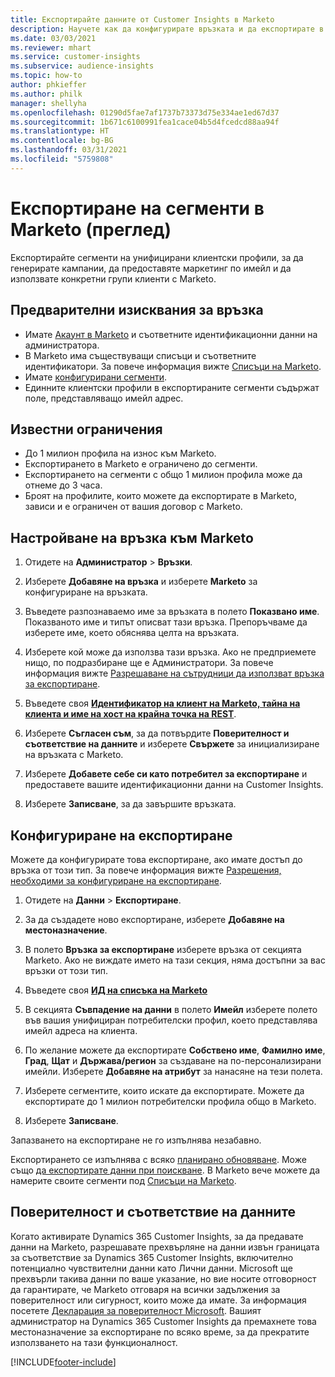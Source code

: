 ```yaml
---
title: Експортирайте данните от Customer Insights в Marketo
description: Научете как да конфигурирате връзката и да експортирате в Marketo.
ms.date: 03/03/2021
ms.reviewer: mhart
ms.service: customer-insights
ms.subservice: audience-insights
ms.topic: how-to
author: phkieffer
ms.author: philk
manager: shellyha
ms.openlocfilehash: 01290d5fae7af1737b73373d75e334ae1ed67d37
ms.sourcegitcommit: 1b671c6100991fea1cace04b5d4fcedcd88aa94f
ms.translationtype: HT
ms.contentlocale: bg-BG
ms.lasthandoff: 03/31/2021
ms.locfileid: "5759808"
---
```

# <a name="export-segments-to-marketo-preview"></a>Експортиране на сегменти в Marketo (преглед)

Експортирайте сегменти на унифицирани клиентски профили, за да генерирате кампании, да предоставяте маркетинг по имейл и да използвате конкретни групи клиенти с Marketo.

## <a name="prerequisites-for-connection"></a>Предварителни изисквания за връзка

-   Имате [Акаунт в Marketo](https://login.marketo.com/) и съответните идентификационни данни на администратора.
-   В Marketo има съществуващи списъци и съответните идентификатори. За повече информация вижте [Списъци на Marketo](https://docs.marketo.com/display/public/DOCS/Understanding+Static+Lists).
-   Имате [конфигурирани сегменти](segments.md).
-   Единните клиентски профили в експортираните сегменти съдържат поле, представляващо имейл адрес.

## <a name="known-limitations"></a>Известни ограничения

- До 1 милион профила на износ към Marketo.
- Експортирането в Marketo е ограничено до сегменти.
- Експортирането на сегменти с общо 1 милион профила може да отнеме до 3 часа. 
- Броят на профилите, които можете да експортирате в Marketo, зависи и е ограничен от вашия договор с Marketo.

## <a name="set-up-connection-to-marketo"></a>Настройване на връзка към Marketo

1. Отидете на **Администратор** > **Връзки**.

1. Изберете **Добавяне на връзка** и изберете **Marketo** за конфигуриране на връзката.

1. Въведете разпознаваемо име за връзката в полето **Показвано име**. Показваното име и типът описват тази връзка. Препоръчваме да изберете име, което обяснява целта на връзката.

1. Изберете кой може да използва тази връзка. Ако не предприемете нищо, по подразбиране ще е Администратори. За повече информация вижте [Разрешаване на сътрудници да използват връзка за експортиране](connections.md#allow-contributors-to-use-a-connection-for-exports).

1. Въведете своя **[Идентификатор на клиент на Marketo, тайна на клиента и име на хост на крайна точка на REST](https://developers.marketo.com/rest-api/authentication/)**.

1. Изберете **Съгласен съм**, за да потвърдите **Поверителност и съответствие на данните** и изберете **Свържете** за инициализиране на връзката с Marketo.

1. Изберете **Добавете себе си като потребител за експортиране** и предоставете вашите идентификационни данни на Customer Insights.

1. Изберете **Записване**, за да завършите връзката.

## <a name="configure-an-export"></a>Конфигуриране на експортиране

Можете да конфигурирате това експортиране, ако имате достъп до връзка от този тип. За повече информация вижте [Разрешения, необходими за конфигуриране на експортиране](export-destinations.md#set-up-a-new-export).

1. Отидете на **Данни** > **Експортиране**.

1. За да създадете ново експортиране, изберете **Добавяне на местоназначение**.

1. В полето **Връзка за експортиране** изберете връзка от секцията Marketo. Ако не виждате името на тази секция, няма достъпни за вас връзки от този тип.

1. Въведете своя **[ИД на списъка на Marketo](https://docs.marketo.com/display/public/DOCS/Understanding+Static+Lists)** 

1. В секцията **Съвпадение на данни** в полето **Имейл** изберете полето във вашия унифициран потребителски профил, което представлява имейл адреса на клиента. 

1. По желание можете да експортирате **Собствено име**, **Фамилно име**, **Град**, **Щат** и **Държава/регион** за създаване на по-персонализирани имейли. Изберете **Добавяне на атрибут** за нанасяне на тези полета.

1. Изберете сегментите, които искате да експортирате. Можете да експортирате до 1 милион потребителски профила общо в Marketo.

1. Изберете **Записване**.

Запазването на експортиране не го изпълнява незабавно.

Експортирането се изпълнява с всяко [планирано обновяване](system.md#schedule-tab). Може също [да експортирате данни при поискване](export-destinations.md#run-exports-on-demand). В Marketo вече можете да намерите своите сегменти под [Списъци на Marketo](ttps://docs.marketo.com/display/public/DOCS/Understanding+Static+Lists).


## <a name="data-privacy-and-compliance"></a>Поверителност и съответствие на данните

Когато активирате Dynamics 365 Customer Insights, за да предавате данни на Marketo, разрешавате прехвърляне на данни извън границата за съответствие за Dynamics 365 Customer Insights, включително потенциално чувствителни данни като Лични данни. Microsoft ще прехвърли такива данни по ваше указание, но вие носите отговорност да гарантирате, че Marketo отговаря на всички задължения за поверителност или сигурност, които може да имате. За информация посетете [Декларация за поверителност Microsoft](https://go.microsoft.com/fwlink/?linkid=396732).
Вашият администратор на Dynamics 365 Customer Insights да премахнете това местоназначение за експортиране по всяко време, за да прекратите използването на тази функционалност.


[!INCLUDE[footer-include](../includes/footer-banner.md)]